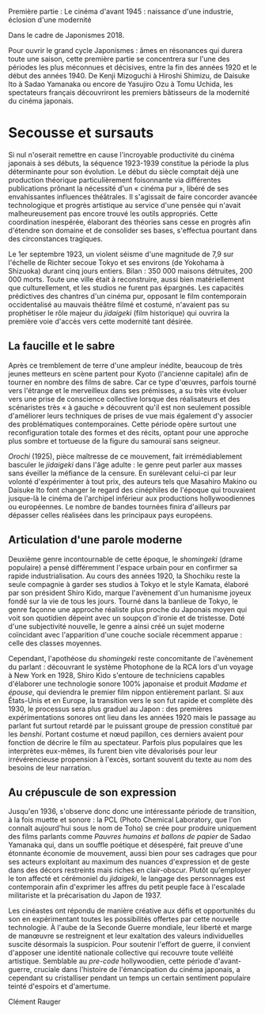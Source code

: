 Première partie : Le cinéma d'avant 1945 : naissance d'une industrie, éclosion d'une modernité

Dans le cadre de Japonismes 2018.

Pour ouvrir le grand cycle Japonismes : âmes en résonances qui durera toute une saison, cette première partie se concentrera sur l'une des périodes les plus méconnues et décisives, entre la fin des années 1920 et le début des années 1940. De Kenji Mizoguchi à Hiroshi Shimizu, de Daisuke Ito à Sadao Yamanaka ou encore de Yasujiro Ozu à Tomu Uchida, les spectateurs français découvriront les premiers bâtisseurs de la modernité du cinéma japonais.

# Secousse et sursauts

Si nul n'oserait remettre en cause l'incroyable productivité du cinéma japonais à ses débuts, la séquence 1923-1939 constitue la période la plus déterminante pour son évolution. Le début du siècle comptait déjà une production théorique particulièrement foisonnante via différentes publications prônant la nécessité d'un « cinéma pur », libéré de ses envahissantes influences théâtrales. Il s'agissait de faire concorder avancée technologique et progrès artistique au service d'une pensée qui n'avait malheureusement pas encore trouvé les outils appropriés. Cette coordination inespérée, élaborant des théories sans cesse en progrès afin d'étendre son domaine et de consolider ses bases, s'effectua pourtant dans des circonstances tragiques.

Le 1er septembre 1923, un violent séisme d'une magnitude de 7,9 sur l'échelle de Richter secoue Tokyo et ses environs (de Yokohama à Shizuoka) durant cinq jours entiers. Bilan : 350 000 maisons détruites, 200 000 morts. Toute une ville était à reconstruire, aussi bien matériellement que culturellement, et les studios ne furent pas épargnés. Les capacités prédictives des chantres d'un cinéma pur, opposant le film contemporain occidentalisé au mauvais théâtre filmé et costumé, n'avaient pas su prophétiser le rôle majeur du _jidaigeki_ (film historique) qui ouvrira la première voie d'accès vers cette modernité tant désirée.

## La faucille et le sabre

Après ce tremblement de terre d'une ampleur inédite, beaucoup de très jeunes metteurs en scène partent pour Kyoto (l'ancienne capitale) afin de tourner en nombre des films de sabre. Car ce type d'œuvres, parfois tourné vers l'étrange et le merveilleux dans ses prémisses, a su très vite évoluer vers une prise de conscience collective lorsque des réalisateurs et des scénaristes très « à gauche » découvrent qu'il est non seulement possible d'améliorer leurs techniques de prises de vue mais également d'y associer des problématiques contemporaines. Cette période opère surtout une reconfiguration totale des formes et des récits, optant pour une approche plus sombre et tortueuse de la figure du samouraï sans seigneur.

_Orochi_ (1925), pièce maîtresse de ce mouvement, fait irrémédiablement basculer le _jidaigeki_ dans l'âge adulte : le genre peut parler aux masses sans éveiller la méfiance de la censure. En surélevant celui-ci par leur volonté d'expérimenter à tout prix, des auteurs tels que Masahiro Makino ou Daisuke Ito font changer le regard des cinéphiles de l'époque qui trouvaient jusque-là le cinéma de l'archipel inférieur aux productions hollywoodiennes ou européennes. Le nombre de bandes tournées finira d'ailleurs par dépasser celles réalisées dans les principaux pays européens.

## Articulation d'une parole moderne

Deuxième genre incontournable de cette époque, le _shomingeki_ (drame populaire) a pensé différemment l'espace urbain pour en confirmer sa rapide industrialisation. Au cours des années 1920, la Shochiku reste la seule compagnie à garder ses studios à Tokyo et le style Kamata, élaboré par son président Shiro Kido, marque l'avènement d'un humanisme joyeux fondé sur la vie de tous les jours. Tourné dans la banlieue de Tokyo, le genre façonne une approche réaliste plus proche du Japonais moyen qui voit son quotidien dépeint avec un soupçon d'ironie et de tristesse. Doté d'une subjectivité nouvelle, le genre a ainsi créé un sujet moderne coïncidant avec l'apparition d'une couche sociale récemment apparue : celle des classes moyennes.

Cependant, l'apothéose du _shomingeki_ reste concomitante de l'avènement du parlant : découvrant le système Photophone de la RCA lors d'un voyage à New York en 1928, Shiro Kido s'entoure de techniciens capables d'élaborer une technologie sonore 100% japonaise et produit _Madame et épouse_, qui deviendra le premier film nippon entièrement parlant. Si aux États-Unis et en Europe, la transition vers le son fut rapide et complète dès 1930, le processus sera plus graduel au Japon : des premières expérimentations sonores ont lieu dans les années 1920 mais le passage au parlant fut surtout retardé par le puissant groupe de pression constitué par les _benshi_. Portant costume et nœud papillon, ces derniers avaient pour fonction de décrire le film au spectateur. Parfois plus populaires que les interprètes eux-mêmes, ils furent bien vite dévalorisés pour leur irrévérencieuse propension à l'excès, sortant souvent du texte au nom des besoins de leur narration.

## Au crépuscule de son expression

Jusqu'en 1936, s'observe donc donc une intéressante période de transition, à la fois muette et sonore : la PCL (Photo Chemical Laboratory, que l'on connaît aujourd'hui sous le nom de Toho) se crée pour produire uniquement des films parlants comme _Pauvres humains et ballons de papier_ de Sadao Yamanaka qui, dans un souffle poétique et désespéré, fait preuve d'une étonnante économie de mouvement, aussi bien pour ses cadrages que pour ses acteurs exploitant au maximum des nuances d'expression et de geste dans des décors restreints mais riches en clair-obscur. Plutôt qu'employer le ton affecté et cérémoniel du _jidaigeki_, le langage des personnages est contemporain afin d'exprimer les affres du petit peuple face à l'escalade militariste et la précarisation du Japon de 1937.

Les cinéastes ont répondu de manière créative aux défis et opportunités du son en expérimentant toutes les possibilités offertes par cette nouvelle technologie. À l'aube de la Seconde Guerre mondiale, leur liberté et marge de manœuvre se restreignent et leur exaltation des valeurs individuelles suscite désormais la suspicion. Pour soutenir l'effort de guerre, il convient d'apposer une identité nationale collective qui recouvre toute velléité artistique. Semblable au _pre-code_ hollywoodien, cette période d'avant-guerre, cruciale dans l'histoire de l'émancipation du cinéma japonais, a cependant su cristalliser pendant un temps un certain sentiment populaire teinté d'espoirs et d'amertume.

Clément Rauger
